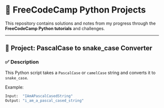 # 🐍 FreeCodeCamp Python Projects

This repository contains solutions and notes from my progress through the **FreeCodeCamp Python tutorials** and challenges.

---

## 📁 Project: PascalCase to snake_case Converter

### ✅ Description

This Python script takes a `PascalCase` or `camelCase` string and converts it to `snake_case`.

Example:
```python
Input:  "IAmAPascalCasedString"
Output: "i_am_a_pascal_cased_string"
